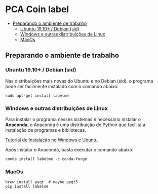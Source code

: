 # PCA Coin label

* [Preparando o ambiente de trabalho](#preparando-o-ambiente-de-trabalho)
    + [Ubuntu 19.10+ / Debian (sid)](#ubuntu-1910----debian--sid-)
    + [Windows e outras distribuições de Linux](#windows-e-outras-distribui--es-de-linux)
    + [MacOs](#macos)


## Preparando o ambiente de trabalho
### Ubuntu 19.10+ / Debian (sid)
Nas distribuições mais novas do Ubuntu e no Debian (sid),
o programa pode ser facilmente instalado com o comando abaixo:
```
sudo apt-get install labelme
```
### Windows e outras distribuições de Linux
Para instalar o programa nesses sistemas é necessário instalar o **Anaconda**, o Anaconda é uma distribuição de Python que facilita a instalação de programas e bibliotecas.

[Tutorial de Instalação no Windows e Ubuntu](https://minerandodados.com.br/instalar-python-anaconda/).

Após instalar o Anaconda, basta executar o comando abaixo:
```
conda install labelme -c conda-forge
```
### MacOs
```
brew install pyqt  # maybe pyqt5
pip install labelme
```
